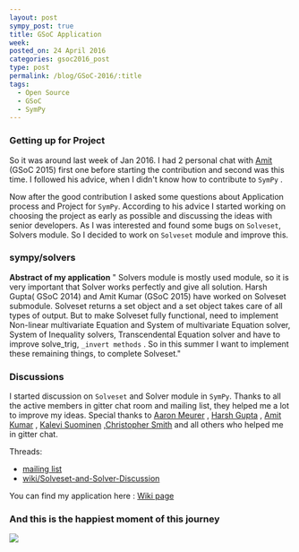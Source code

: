 ```yaml
---
layout: post
sympy_post: true
title: GSoC Application
week:
posted_on: 24 April 2016
categories: gsoc2016_post
type: post
permalink: /blog/GSoC-2016/:title
tags:
  - Open Source
  - GSoC
  - SymPy
---
```



### Getting up for Project

So it was around last week of Jan 2016\. I had 2 personal chat with [Amit](https://github.com/aktech) (GSoC 2015) first one before starting the contribution and second was this time. I followed his advice, when I didn't know how to contribute to `SymPy` .

Now after the good contribution I asked some questions about Application process and Project for `SymPy`. According to his advice I started working on choosing the project as early as possible and discussing the ideas with senior developers.
As I was interested and found some bugs on `Solveset`, Solvers module. So I decided to work on `Solveset` module and improve this.

### sympy/solvers

**Abstract of my application**
" Solvers module is mostly used module, so it is very important that Solver works perfectly and give all solution. Harsh Gupta( GSoC 2014) and Amit Kumar (GSoC 2015) have worked on Solveset submodule. Solveset returns a set object and a set object takes care of all types of output. But to make Solveset fully functional, need to implement Non-linear multivariate Equation and System of multivariate Equation solver, System of Inequality solvers, Transcendental Equation solver and have to improve solve_trig, `_invert methods` . So in this summer I want to implement these remaining things, to complete Solveset."

### Discussions

I started discussion on `Solveset` and Solver module in `SymPy`. Thanks to all the active members in gitter chat room and mailing list, they helped me a lot to improve my ideas. Special thanks to [Aaron Meurer](https://github.com/asmeurer) , [Harsh Gupta](https://github.com/hargup) , [Amit Kumar](https://github.com/aktech) , [Kalevi Suominen](https://github.com/jksuom) ,[Christopher Smith](https://github.com/smichr) and all others who helped me in gitter chat.

Threads:
* [mailing list](https://groups.google.com/forum/#!topic/sympy/XhgBx2bVFaA)
* [wiki/Solveset-and-Solver-Discussion](https://github.com/sympy/sympy/wiki/Solveset-and-Solver-Discussion)

You can find my application here :
[Wiki page](https://github.com/sympy/sympy/wiki/GSoC-2016-Shekhar-Prasad-Rajak-Application:-Solvers:-Completing-Solveset)

### And this is the happiest moment of this journey

<div class="result"> <img src="{{ site.baseurl }}/images/img/result.png"/>  </div>
